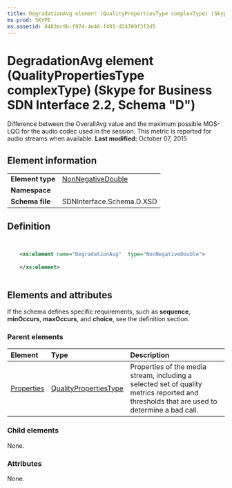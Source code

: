 ```yaml
---
title: DegradationAvg element (QualityPropertiesType complexType) (Skype for Business SDN Interface 2.2, Schema "D")
ms.prod: SKYPE
ms.assetid: 8482ec9b-f974-4e46-f401-d24709f3f2d5
---
```



# DegradationAvg element (QualityPropertiesType complexType) (Skype for Business SDN Interface 2.2, Schema "D")
Difference between the OverallAvg value and the maximum possible MOS-LQO for the audio codec used in the session. This metric is reported for audio streams when available. 
 **Last modified:** October 07, 2015
  
    
    


## Element information


|||
|:-----|:-----|
|**Element type**| [NonNegativeDouble](nonnegativedouble-simpletype.md)|
|**Namespace**||
|**Schema file**|SDNInterface.Schema.D.XSD |
   

## Definition


```XML


    <xs:element name="DegradationAvg"  type="NonNegativeDouble">
    
    </xs:element>
  
```


## Elements and attributes

If the schema defines specific requirements, such as **sequence**, **minOccurs**, **maxOccurs**, and **choice**, see the definition section. 
  
    
    

### Parent elements



|**Element**|**Type**|**Description**|
|:-----|:-----|:-----|
| [Properties](properties-element-qualitytype-complextype.md)| [QualityPropertiesType](qualitypropertiestype-complextype.md)|Properties of the media stream, including a selected set of quality metrics reported and thresholds that are used to determine a bad call. |
   

### Child elements

None. 
  
    
    

### Attributes

None. 
  
    
    

